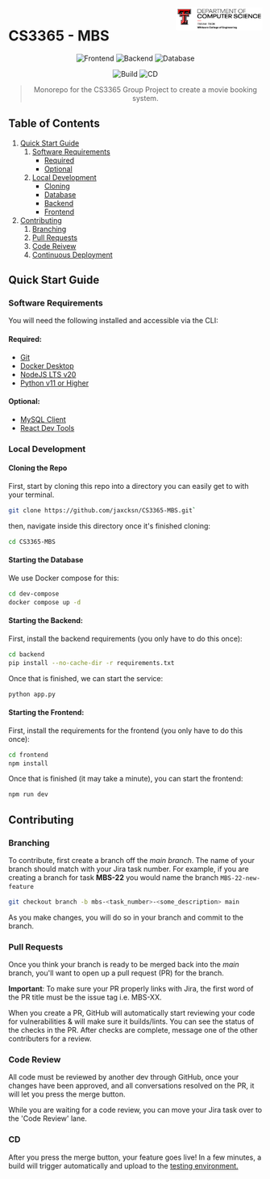 <picture>
         <source media="(prefers-color-scheme: dark)" srcset="https://raw.githubusercontent.com/jaxcksn/jaxcksn/main/files/ttu_cs_dark.png">
        <img alt="Texas Tech Computer Science - Whitacre College of Engineering" src="https://raw.githubusercontent.com/jaxcksn/jaxcksn/main/files/ttu_cs_light.png" width="34%" align="right">
</picture>

# CS3365 - MBS

<div align='center'>

![Frontend](https://flat.badgen.net/static/Frontend/React/blue)
![Backend](https://flat.badgen.net/static/Backend/Flask/blue)
![Database](https://flat.badgen.net/static/Database/MySQL/blue)

![Build](https://flat.badgen.net/github/checks/jaxcksn/cs3365-mbs/main/build-frontend?label=Build)
![CD](https://flat.badgen.net/github/checks/jaxcksn/cs3365-mbs/main/build-and-deploy?label=CD)

> Monorepo for the CS3365 Group Project to create a movie booking system.

</div>

## Table of Contents

1. [Quick Start Guide](#quick-start-guide)
   1. [Software Requirements](#software-requirements)
      - [Required](#required)
      - [Optional](#optional)
   2. [Local Development](#local-development)
      - [Cloning](#cloning-the-repo)
      - [Database](#starting-the-database)
      - [Backend](#starting-the-backend)
      - [Frontend](#starting-the-frontend)
2. [Contributing](#contributing)
   1. [Branching](#branching)
   2. [Pull Requests](#pull-requests)
   3. [Code Reivew](#code-review)
   4. [Continuous Deployment](#cd)

## Quick Start Guide

### Software Requirements

You will need the following installed and accessible via the CLI:

#### Required:

- [Git](https://git-scm.com/downloads)
- [Docker Desktop](https://www.docker.com/products/docker-desktop/)
- [NodeJS LTS v20](https://nodejs.org/en)
- [Python v11 or Higher](https://www.python.org/downloads/)

#### Optional:

- [MySQL Client](https://dev.mysql.com/downloads/mysql/)
- [React Dev Tools](https://chromewebstore.google.com/detail/react-developer-tools)

### Local Development

#### Cloning the Repo

First, start by cloning this repo into a directory you can easily get to with your terminal.

```bash
git clone https://github.com/jaxcksn/CS3365-MBS.git`
```

then, navigate inside this directory once it's finished cloning:

```bash
cd CS3365-MBS
```

#### Starting the Database

We use Docker compose for this:

```bash
cd dev-compose
docker compose up -d
```

#### Starting the Backend:

First, install the backend requirements (you only have to do this once):

```bash
cd backend
pip install --no-cache-dir -r requirements.txt
```

Once that is finished, we can start the service:

```bash
python app.py
```

#### Starting the Frontend:

First, install the requirements for the frontend (you only have to do this once):

```bash
cd frontend
npm install
```

Once that is finished (it may take a minute), you can start the frontend:

```bash
npm run dev
```

## Contributing

### Branching

To contribute, first create a branch off the _main branch_. The name of your branch should match with your Jira task number. For example, if you are creating a branch for task **MBS-22** you would name the branch `MBS-22-new-feature`

```bash
git checkout branch -b mbs-<task_number>-<some_description> main
```

As you make changes, you will do so in your branch and commit to the branch.

### Pull Requests

Once you think your branch is ready to be merged back into the _main_ branch, you'll want to open up a pull request (PR) for the branch.

**Important**: To make sure your PR properly links with Jira, the first word of the PR title must be the issue tag i.e. MBS-XX.

When you create a PR, GitHub will automatically start reviewing your code for vulnerabilities & will make sure it builds/lints. You can see the status of the checks in the PR. After checks are complete, message one of the other contributers for a review.

### Code Review

All code must be reviewed by another dev through GitHub, once your changes have been approved, and all conversations resolved on the PR, it will let you press the merge button.

While you are waiting for a code review, you can move your Jira task over to the 'Code Review' lane.

### CD

After you press the merge button, your feature goes live! In a few minutes, a build will trigger automatically and upload to the [testing environment.](https://mbs.jaxcksn.dev)
